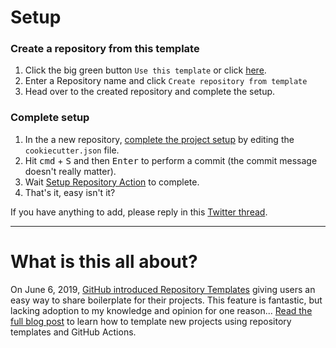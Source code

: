 # Setup

### Create a repository from this template

1. Click the big green button `Use this template` or click <a href="../../generate">here</a>.
1. Enter a Repository name and click `Create repository from template`
1. Head over to the created repository and complete the setup.

### Complete setup

1. In the a new repository, <a href="../../edit/master/cookiecutter.json">complete the project setup</a> by editing the `cookiecutter.json` file. 
1. Hit <kbd>cmd</kbd> + <kbd>S</kbd> and then <kbd>Enter</kbd> to perform a commit (the commit message doesn't really matter).
1. Wait <a href="../../actions">Setup Repository Action</a> to complete.
1. That's it, easy isn't it?

If you have anything to add, please reply in this [Twitter thread]().

---
# What is this all about?

On June 6, 2019, [GitHub introduced Repository Templates](https://github.blog/2019-06-06-generate-new-repositories-with-repository-templates/) giving users an easy way to share boilerplate for their projects. This feature is fantastic, but lacking adoption to my knowledge and opinion for one reason... [Read the full blog post](https://stefanbuck.com/blog/repository-templates-meets-github-actions) to learn how to template new projects using repository templates and GitHub Actions.